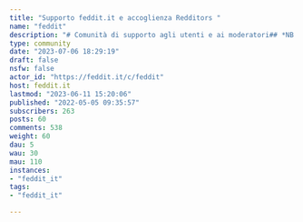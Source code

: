 ```yaml
---
title: "Supporto feddit.it e accoglienza Redditors " 
name: "feddit"
description: "# Comunità di supporto agli utenti e ai moderatori## *NB: abbiamo attivato su questa comunità un centro di accoglienza, smistamento e primo soccorso per i migranti di Reddit!* 😁Lemmy, funzionalità e integrazione con altre piattaforme "
type: community
date: "2023-07-06 18:29:19"
draft: false
nsfw: false
actor_id: "https://feddit.it/c/feddit"
host: feddit.it
lastmod: "2023-06-11 15:20:06"
published: "2022-05-05 09:35:57"
subscribers: 263
posts: 60
comments: 538
weight: 60
dau: 5
wau: 30
mau: 110
instances:
- "feddit_it"
tags: 
- "feddit_it"

---
```

